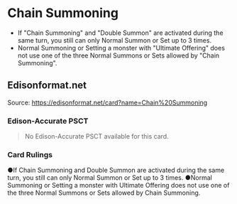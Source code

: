 # Chain Summoning

*   If "Chain Summoning" and "Double Summon" are activated during the same turn, you still can only Normal Summon or Set up to 3 times.
*   Normal Summoning or Setting a monster with "Ultimate Offering" does not use one of the three Normal Summons or Sets allowed by "Chain Summoning".

## Edisonformat.net

Source: https://edisonformat.net/card?name=Chain%20Summoning

### Edison-Accurate PSCT

> No Edison-Accurate PSCT available for this card.

### Card Rulings

●If Chain Summoning and Double Summon are activated during the same turn, you still can only Normal Summon or Set up to 3 times.
●Normal Summoning or Setting a monster with Ultimate Offering does not use one of the three Normal Summons or Sets allowed by Chain Summoning.
            